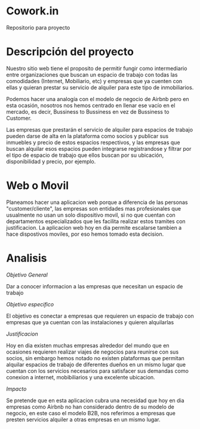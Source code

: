 # Cowork.in
Repositorio para proyecto


# Descripción del proyecto
Nuestro sitio web tiene el proposito de permitir fungir como intermediario entre organizaciones que buscan un espacio de trabajo con todas las comodidades (Internet, Mobiliario, etc) y empresas que ya cuenten con ellas y quieran prestar su servicio de alquiler para este tipo de inmobiliarios. 

Podemos hacer una analogía con el modelo de negocio de Airbnb pero en esta ocasión, nosotros nos hemos centrado en llenar ese vacío en el mercado, es decir, Bussiness to Bussiness en vez de Bussiness to Customer.

Las empresas que prestarán el servicio de alquiler para espacios de trabajo pueden darse de alta en la plataforma como socios y publicar sus inmuebles y precio de estos espacios respectivos, y las empresas que buscan alquilar esos espacios pueden integrarse registrandose y filtrar por el tipo de espacio de trabajo que ellos buscan por su ubicación, disponibilidad y precio, por ejemplo. 

# Web o Movil
Planeamos hacer una aplicacion web porque a diferencia de las personas "customer/cliente", las empresas son entidades mas profesionales que usualmente no usan un solo dispositivo movil, si no que cuentan con departamentos especializados que les facilita realizar estos tramites con justificacion. La aplicacion web hoy en dia permite escalarse tambien a hace dispostivos moviles, por eso hemos tomado esta decision.

# Analisis
*Objetivo General*

Dar a conocer informacion a las empresas que necesitan un espacio de trabajo

*Objetivo especifico*

El objetivo es conectar a empresas que requieren un espacio de trabajo con empresas que ya cuentan con las instalaciones y quieren alquilarlas 

*Justificacion*

Hoy en dia existen muchas empresas alrededor del mundo que en ocasiones requieren realizar viajes de negocios para reunirse con sus socios, sin embargo hemos notado no existen plataformas que permitan alquilar espacios de trabajo de diferentes dueños en un mismo lugar que cuentan con los servicios necesarios para satisfacer sus demandas como conexion a internet, mobibiliarios y una excelente ubicacion.

*Impacto*

Se pretende que en esta aplicacion cubra una necesidad que hoy en dia empresas como Airbnb no han considerado dentro de su modelo de negocio, en este caso el modelo B2B, nos referimos a empresas que presten servicios alquiler a otras empresas en un mismo lugar.
